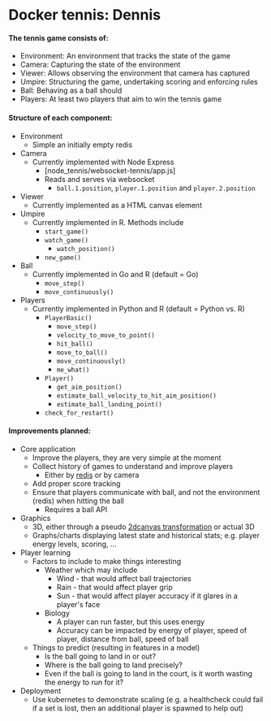 # Docker tennis: Dennis

#### The tennis game consists of:
* Environment: An environment that tracks the state of the game
* Camera: Capturing the state of the environment
* Viewer: Allows observing the environment that camera has captured
* Umpire: Structuring the game, undertaking scoring and enforcing rules
* Ball: Behaving as a ball should
* Players: At least two players that aim to win the tennis game

#### Structure of each component:
* Environment
  * Simple an initially empty redis
* Camera
  * Currently implemented with Node Express
    * [node_tennis/websocket-tennis/app.js]
    * Reads and serves via websocket
      * `ball.1.position`, `player.1.position` and `player.2.position`
* Viewer
  * Currently implemented as a HTML canvas element
* Umpire
  * Currently implemented in R. Methods include
    * `start_game()`
    * `watch_game()`
      * `watch_position()`
    * `new_game()`
* Ball
  * Currently implemented in Go and R (default = Go)
    * `move_step()`
    * `move_continuously()`
* Players
  * Currently implemented in Python and R (default = Python vs. R)
    * `PlayerBasic()`
      * `move_step()`
      * `velocity_to_move_to_point()`
      * `hit_ball()`
      * `move_to_ball()`
      * `move_continuously()`
      * `me_what()`
    * `Player()`
      * `get_aim_position()`
      * `estimate_ball_velocity_to_hit_aim_position()`
      * `estimate_ball_landing_point()`
    * `check_for_restart()`

#### Improvements planned:
* Core application
  * Improve the players, they are very simple at the moment
  * Collect history of games to understand and improve players
    * Either by [redis](https://redis.io/topics/persistence) or by camera
  * Add proper score tracking
  * Ensure that players communicate with ball, and not the environment (redis) when hitting the ball
    * Requires a ball API
* Graphics
  * 3D, either through a pseudo [2dcanvas transformation](https://www.basedesign.com/blog/how-to-render-3d-in-2d-canvas) or actual 3D
  * Graphs/charts displaying latest state and historical stats; e.g. player energy levels, scoring, ...
* Player learning
  * Factors to include to make things interesting
    * Weather which may include
      * Wind - that would affect ball trajectories
      * Rain - that would affect player grip
      * Sun - that would affect player accuracy if it glares in a player's face
    * Biology
      * A player can run faster, but this uses energy
      * Accuracy can be impacted by energy of player, speed of player, distance from ball, speed of ball
  * Things to predict (resulting in features in a model)
    * Is the ball going to land in or out?
    * Where is the ball going to land precisely?
    * Even if the ball is going to land in the court, is it worth wasting the energy to run for it?
* Deployment
  * Use kubernetes to demonstrate scaling (e.g. a healthcheck could fail if a set is lost, then an additional player is spawned to help out)
